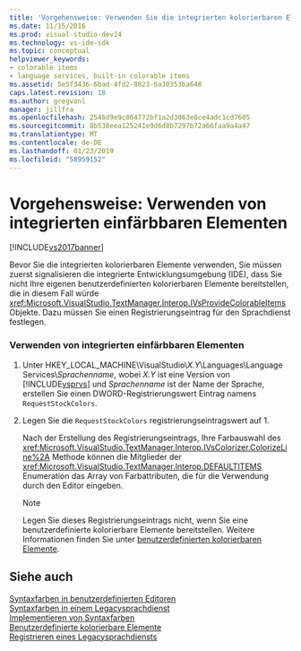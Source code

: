 ```yaml
---
title: 'Vorgehensweise: Verwenden Sie die integrierten kolorierbaren Elemente | Microsoft-Dokumentation'
ms.date: 11/15/2016
ms.prod: visual-studio-dev14
ms.technology: vs-ide-sdk
ms.topic: conceptual
helpviewer_keywords:
- colorable items
- language services, built-in colorable items
ms.assetid: 5e5f3436-6bad-4fd2-8823-6a30353ba648
caps.latest.revision: 18
ms.author: gregvanl
manager: jillfra
ms.openlocfilehash: 2546d9e9c864772bf1a2d3063e8ce4adc1cd7605
ms.sourcegitcommit: 8b538eea125241e9d6d8b7297b72a66faa9a4a47
ms.translationtype: MT
ms.contentlocale: de-DE
ms.lasthandoff: 01/23/2019
ms.locfileid: "58959152"
---
```

# <a name="how-to-use-built-in-colorable-items"></a>Vorgehensweise: Verwenden von integrierten einfärbbaren Elementen
[!INCLUDE[vs2017banner](../../includes/vs2017banner.md)]

Bevor Sie die integrierten kolorierbaren Elemente verwenden, Sie müssen zuerst signalisieren die integrierte Entwicklungsumgebung (IDE), dass Sie nicht Ihre eigenen benutzerdefinierten kolorierbaren Elemente bereitstellen, die in diesem Fall würde <xref:Microsoft.VisualStudio.TextManager.Interop.IVsProvideColorableItems> Objekte. Dazu müssen Sie einen Registrierungseintrag für den Sprachdienst festlegen.  
  
### <a name="to-use-built-in-colorable-items"></a>Verwenden von integrierten einfärbbaren Elementen  
  
1.  Unter HKEY_LOCAL_MACHINE\VisualStudio\\*X.Y*\Languages\Language Services\\*Sprachenname*, wobei *X.Y* ist eine Version von [!INCLUDE[vsprvs](../../includes/vsprvs-md.md)] und *Sprachenname* ist der Name der Sprache, erstellen Sie einen DWORD-Registrierungswert Eintrag namens `RequestStockColors`.  
  
2.  Legen Sie die `RequestStockColors` registrierungseintragswert auf 1.  
  
     Nach der Erstellung des Registrierungseintrags, Ihre Farbauswahl des <xref:Microsoft.VisualStudio.TextManager.Interop.IVsColorizer.ColorizeLine%2A> Methode können die Mitglieder der <xref:Microsoft.VisualStudio.TextManager.Interop.DEFAULTITEMS> Enumeration das Array von Farbattributen, die für die Verwendung durch den Editor eingeben.  
  
    > [!NOTE]
    >  Legen Sie dieses Registrierungseintrags nicht, wenn Sie eine benutzerdefinierte kolorierbare Elemente bereitstellen. Weitere Informationen finden Sie unter [benutzerdefinierten kolorierbaren Elemente](../../extensibility/internals/custom-colorable-items.md).  
  
## <a name="see-also"></a>Siehe auch  
 [Syntaxfarben in benutzerdefinierten Editoren](../../extensibility/syntax-coloring-in-custom-editors.md)   
 [Syntaxfarben in einem Legacysprachdienst](../../extensibility/internals/syntax-coloring-in-a-legacy-language-service.md)   
 [Implementieren von Syntaxfarben](../../extensibility/internals/implementing-syntax-coloring.md)   
 [Benutzerdefinierte kolorierbare Elemente](../../extensibility/internals/custom-colorable-items.md)   
 [Registrieren eines Legacysprachdiensts](../../extensibility/internals/registering-a-legacy-language-service2.md)
